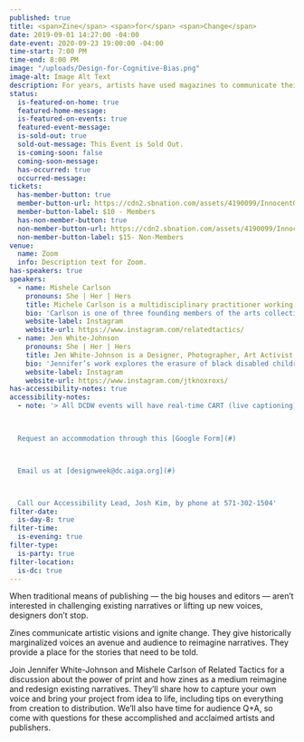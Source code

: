 ```yaml
---
published: true
title: <span>Zine</span> <span>for</span> <span>Change</span>
date: 2019-09-01 14:27:00 -04:00
date-event: 2020-09-23 19:00:00 -04:00
time-start: 7:00 PM
time-end: 8:00 PM
image: "/uploads/Design-for-Cognitive-Bias.png"
image-alt: Image Alt Text
description: For years, artists have used magazines to communicate their visions and ignite change. Get a closer look at two different approaches for independent publishing and making zines.
status:
  is-featured-on-home: true
  featured-home-message:
  is-featured-on-events: true
  featured-event-message:
  is-sold-out: true
  sold-out-message: This Event is Sold Out.
  is-coming-soon: false
  coming-soon-message:
  has-occurred: true
  occurred-message:
tickets:
  has-member-button: true
  member-button-url: https://cdn2.sbnation.com/assets/4190099/InnocentOddballBeaver.gif
  member-button-label: $10 - Members
  has-non-member-button: true
  non-member-button-url: https://cdn2.sbnation.com/assets/4190099/InnocentOddballBeaver.gif
  non-member-button-label: $15- Non-Members
venue:
  name: Zoom
  info: Description text for Zoom.
has-speakers: true
speakers:
  - name: Mishele Carlson
    pronouns: She | Her | Hers
    title: Michele Carlson is a multidisciplinary practitioner working across the fields of art, writing, publishing, and collective practice.
    bio: 'Carlson is one of three founding members of the arts collective Related Tactics, which facilitates projects at the intersection of race, art, and culture. Their projects have been supported by the San Francisco Museum of Modern Art, the Chinese Cultural Center of San Francisco, Berkeley Art Center, Kellen Gallery (New York, NY), Augusta University, and Southern Exposure’s Alternative Exposure grant program.'
    website-label: Instagram
    website-url: https://www.instagram.com/relatedtactics/
  - name: Jen White-Johnson
    pronouns: She | Her | Hers
    title: Jen White-Johnson is a Designer, Photographer, Art Activist, and Art Educator. 
    bio: 'Jennifer’s work explores the erasure of black disabled children in digital and literary media. The visuals she makes using photo and design are her own reflections that amplify conversations with the Disability community. It ignites the continued need to develop anti-racist, anti-ableist media.'
    website-label: Instagram
    website-url: https://www.instagram.com/jtknoxroxs/
has-accessibility-notes: true  
accessibility-notes:
  - note: '> All DCDW events will have real-time CART (live captioning) services. If you need any additional accommodations, please contact us before 9/14 by [email](#), through the provided Google Form [link](#), or by phone. We honor your privacy and no personally identifying information (e.g. your name) is required to request an accommodation.
  


  Request an accommodation through this [Google Form](#)



  Email us at [designweek@dc.aiga.org](#)



  Call our Accessibility Lead, Josh Kim, by phone at 571-302-1504'
filter-date:
  is-day-8: true
filter-time:
  is-evening: true
filter-type:
  is-party: true
filter-location:
  is-dc: true
---
```


When traditional means of publishing — the big houses and editors — aren’t interested in challenging existing narratives or lifting up new voices, designers don’t stop.

Zines communicate artistic visions and ignite change. They give historically marginalized voices an avenue and audience to reimagine narratives. They provide a place for the stories that need to be told.

Join Jennifer White-Johnson and Mishele Carlson of Related Tactics for a discussion about the power of print and how zines as a medium reimagine and redesign existing narratives. They’ll share how to capture your own voice and bring your project from idea to life, including tips on everything from creation to distribution. We’ll also have time for audience Q+A, so come with questions for these accomplished and acclaimed artists and publishers.
